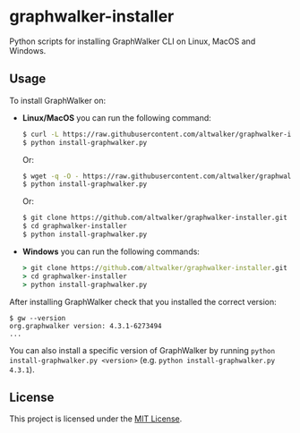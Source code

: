 # graphwalker-installer

Python scripts for installing GraphWalker CLI on Linux, MacOS and Windows.

## Usage

To install GraphWalker on:

* **Linux/MacOS** you can run the following command:

    ```bash
    $ curl -L https://raw.githubusercontent.com/altwalker/graphwalker-installer/main/install-graphwalker.py
    $ python install-graphwalker.py
    ```

    Or:

    ```bash
    $ wget -q -O - https://raw.githubusercontent.com/altwalker/graphwalker-installer/main/install-graphwalker.sh | sh
    $ python install-graphwalker.py
    ```

    Or:

    ```bash
    $ git clone https://github.com/altwalker/graphwalker-installer.git
    $ cd graphwalker-installer
    $ python install-graphwalker.py
    ```

* **Windows** you can run the following commands:

    ```cmd
    > git clone https://github.com/altwalker/graphwalker-installer.git
    > cd graphwalker-installer
    > python install-graphwalker.py
    ```

After installing GraphWalker check that you installed the correct version:

```
$ gw --version
org.graphwalker version: 4.3.1-6273494
...
```

You can also install a specific version of GraphWalker by running `python install-graphwalker.py <version>` (e.g. `python install-graphwalker.py 4.3.1`).

## License

This project is licensed under the [MIT License](LICENSE).